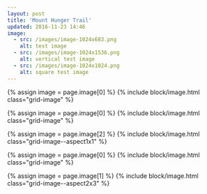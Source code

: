 ```yaml
---
layout: post
title: 'Mount Hunger Trail'
updated: 2016-11-23 14:46
image:
  - src: /images/image-1024x683.png
    alt: test image
  - src: /images/image-1024x1536.png
    alt: vertical test image
  - src: /images/image-1024x1024.png
    alt: square test image
---
```


<div class="grid">

{% assign image = page.image[0] %}
{% include block/image.html class="grid-image" %}

{% assign image = page.image[0] %}
{% include block/image.html class="grid-image" %}

{% assign image = page.image[2] %}
{% include block/image.html class="grid-image--aspect1x1" %}

</div>

<div class="grid">

{% assign image = page.image[0] %}
{% include block/image.html class="grid-image" %}

{% assign image = page.image[1] %}
{% include block/image.html class="grid-image--aspect2x3" %}

</div>
